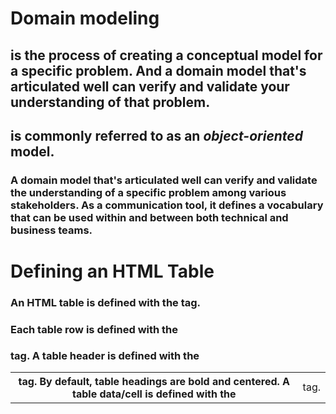 # Domain modeling 
## is the process of creating a conceptual model for a specific problem. And a domain model that's articulated well can verify and validate your understanding of that problem.

## is commonly referred to as an _object-oriented_ model.

### A domain model that's articulated well can verify and validate the understanding of a specific problem among various stakeholders. As a communication tool, it defines a vocabulary that can be used within and between both technical and business teams.


# Defining an HTML Table
### An HTML table is defined with the <table> tag.
  
#### Each table row is defined with the <tr> tag. A table header is defined with the <th> tag. By default, table headings are bold and centered. A table data/cell is defined with the <td> tag.
